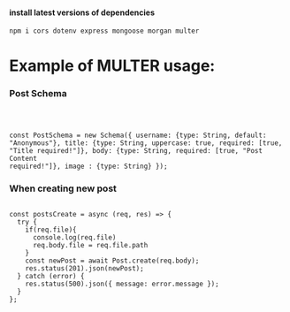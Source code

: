 
#### install latest versions of dependencies
```
npm i cors dotenv express mongoose morgan multer
```
<h1>
Example of MULTER usage:
</h1>

### Post Schema
<code>

  const PostSchema = new Schema({
  username: {type: String, default: "Anonymous"},
  title: {type: String, uppercase: true, required: [true, "Title required!"]},
  body: {type: String, required: [true, "Post Content required!"]},
  image : {type: String} 
});
</code>

### When creating new post 
<code>
const postsCreate = async (req, res) => {
  try {
    if(req.file){
      console.log(req.file)
      req.body.file = req.file.path
    }
    const newPost = await Post.create(req.body);
    res.status(201).json(newPost);
  } catch (error) {
    res.status(500).json({ message: error.message });
  }
};
</code>